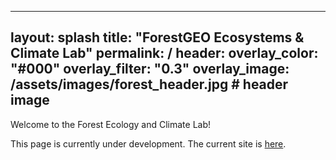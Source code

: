 
---
layout: splash
title: "ForestGEO Ecosystems & Climate Lab"
permalink: /
header:
  overlay_color: "#000"
  overlay_filter: "0.3"
  overlay_image: /assets/images/forest_header.jpg  # header image
---


Welcome to the Forest Ecology and Climate Lab! 

This page is currently under development. The current site is [here](https://sites.google.com/site/forestecoclimlab/home).